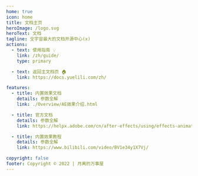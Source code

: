```yaml
---
home: true
icon: home
title: 文档主页
heroImage: /logo.svg
heroText: 文档
tagline: 全宇宙最大的文档开源中心(x)
actions:
  - text: 使用指南 💡
    link: /zh/guide/
    type: primary

  - text: 返回主文档页 🏠
    link: https://docs.yuelili.com/zh/

features:
  - title: 内置效果文档
    details: 参数全解
    link: ./Overview/AE效果介绍.html

  - title: 官方文档
    details: 参数全解
    link: https://helpx.adobe.com/cn/after-effects/using/effects-animation-presets-overview.html

  - title: 内置效果教程
    details: 参数全解
    link: https://www.bilibili.com/video/BV1e34y1X7Vj/

copyright: false
footer: Copyright © 2022 | 月离的万事屋
---
```

